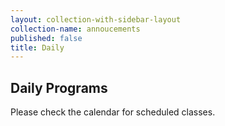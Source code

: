 ```yaml
---
layout: collection-with-sidebar-layout
collection-name: annoucements
published: false
title: Daily
---
```

## Daily Programs
Please check the calendar for scheduled classes.
